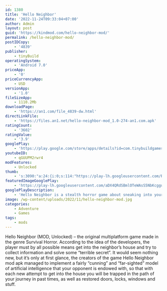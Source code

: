 ```yaml
---
id: 1380
title: 'Hello Neighbor'
date: '2022-11-24T09:33:04+07:00'
author: Admin
layout: post
guid: 'https://kindmod.com/hello-neighbor-mod/'
permalink: /hello-neighbor-mod/
postIDCopy:
    - '4839'
publisher:
    - tinyBuild
operatingSystem:
    - 'Android 7.0'
priceApp:
    - '0'
priceCurrencyApp:
    - USD
versionApp:
    - '1.0'
fileSizeApp:
    - 1110.2Mb
downloadPage:
    - 'https://an1.com/file_4839-dw.html'
directLinkFile:
    - 'https://files.an1.net/hello-neighbor-mod_1.0-274-an1.com.apk'
ratingCount:
    - '3602'
ratingValue:
    - '3.9'
googlePlay:
    - 'https://play.google.com/store/apps/details?id=com.tinybuildgames.helloneighbor'
youtubeID:
    - qGUUPM2rwr4
modFeatures:
    - Unlocked
thumb:
    - 's:3090:"a:24:{i:0;s:114:"https://play-lh.googleusercontent.com/RFqqm8516bdg1FZhAQtGCsScKZdK9FD_DaiDvdwh7woDxLkKfYv6IPyA-zqSvgSv9A=w526-h296";i:1;s:115:"https://play-lh.googleusercontent.com/LvefSGsK3WG_o9KcioUX4dles_LydRSbeRMi6mvodG_ql1cLpmc5EoWl26d7XXNMrag=w526-h296";i:2;s:115:"https://play-lh.googleusercontent.com/TKiYF5jqhqD6HNDLOqn1z80cATwxS4qrxFfJppyxTyeitiAQ1WejyYgdfyXhwzkMaX8=w526-h296";i:3;s:115:"https://play-lh.googleusercontent.com/qXBsiI19vsbhySt-2vRYxWUttzEHv8wlSgGpdq8grr4qlPLWaRSc-O9STn0H50Qi47A=w526-h296";i:4;s:115:"https://play-lh.googleusercontent.com/Mve7R6D1rJLt8hBRxbLnhxjUJdW5spXwyHi7NfAHdQY6ZX-DYsUnPppIgoOPF_qqr0w=w526-h296";i:5;s:115:"https://play-lh.googleusercontent.com/kULYRuQA3_KVylqhw7FD6-C3L0ylg0m21aJNlzkMwtYOSMqQBDjpUAjDjG6BVL0RBoQ=w526-h296";i:6;s:115:"https://play-lh.googleusercontent.com/6SXwYiMgIhQE23T2WzMNlX5-ZqoJOJKNA8seUZwus87vbmEnTkbfNBMyrlpvu2W3ypo=w526-h296";i:7;s:114:"https://play-lh.googleusercontent.com/HncFaPa7BMkOAJVrhWRNid1PqxuRcAxePcikCv9UprAUjxHbZpqNV7Xo3GKSdCIQOA=w526-h296";i:8;s:115:"https://play-lh.googleusercontent.com/rKhbmcWjILToV6FDUeMj5eIZPo7c9pCwqx0hSKMZyngsHsFOuIRuUuEHns_i_UjbZ1E=w526-h296";i:9;s:114:"https://play-lh.googleusercontent.com/V5DdhLxPFqaNYEtVx_ALhdU0l_MUzW_QdHzxG_XuDyVczrbEN_6ADgV59zCAJRQ9mw=w526-h296";i:10;s:114:"https://play-lh.googleusercontent.com/1SsWfBW7sIalzq6GFh98elYpdEZPpqWeapzFQp85QbleCt1paakE4jnKurEkk3zvHQ=w526-h296";i:11;s:116:"https://play-lh.googleusercontent.com/-45PcLhwZAUNrhsvpI_cHaaaWLcEe46wq7CoZBtRO1Tfdd23sN0yjlLdM144VAmKjXNv=w526-h296";i:12;s:115:"https://play-lh.googleusercontent.com/IM8C1ORsa6lxCOZVZ0RZKZvzkNc4Xs3qfdz7ViKvcrO-vIDY4qd3Heiq-BMiXXqZoZY=w526-h296";i:13;s:114:"https://play-lh.googleusercontent.com/jOjkrWwnWbHUXIufE4WBtnocEnuhmMKQjlDvafqhKuPjCyqyqCgBPTciVBkvJAIa_g=w526-h296";i:14;s:115:"https://play-lh.googleusercontent.com/ycaBWh2N7IQCuh8yxy9pmMUju6j7edjcZGSo2Aqw8K2z_tI8AWmzCmy8UW7hBM4gY50=w526-h296";i:15;s:115:"https://play-lh.googleusercontent.com/w_n8Z1ydO5umzo8ALqbH1KTlSRM6UdJHJiM3FB7yYstAdIdwRs4-cPxfzD2ZJqSFs-U=w526-h296";i:16;s:116:"https://play-lh.googleusercontent.com/bxq49B5x8en2_xEwN81POlFR8_qiCqu2ybBgArvJLK2CYk72RBytxI2_dn8jdsc-_67f=w526-h296";i:17;s:115:"https://play-lh.googleusercontent.com/yKFihAmePJ0OzLfraOQc5MgZ7rxXavc0UjHTaAwbwGqNI8H05ZNMrZWpWQtmhklHgYE=w526-h296";i:18;s:114:"https://play-lh.googleusercontent.com/kvuveeX1_CFUZreyFpCn1whf91mmbukKKDgpwSl_yt_NHQEwyqiMIxpBjrIQN0J7GA=w526-h296";i:19;s:114:"https://play-lh.googleusercontent.com/Zs8YeeUR6IUFDUdWg8IAxgxusrZoQASDShSi7UgJg2g6PlmaZQC6cHEKooZQInkTGw=w526-h296";i:20;s:115:"https://play-lh.googleusercontent.com/KZJACnUY3IM2BnvnbVt0-_mupEhXzOxynUU8LAGw6bilhwGhmvusFJPajicdNjGqh38=w526-h296";i:21;s:115:"https://play-lh.googleusercontent.com/eBL1A2FNjp_I3ADJJxd7ghwj9XvUbNlZ8AbdAyl-5e0e7JEoAuNnw3SkirnrVigEG4Q=w526-h296";i:22;s:116:"https://play-lh.googleusercontent.com/U-eT0uIYDrn7Bvml3WJ_RdnJM4IhxM7s9prB3ri1oHM1XJvMUfokzP0X7wJ0Rb32CgUL=w526-h296";i:23;s:116:"https://play-lh.googleusercontent.com/kgfAjQbjpWLRhVkCwnxeh-eIlQr6v3wu63_29d4g5aGh1UsvOrjTBjXWlMKGmgJwhkOd=w526-h296";}";'
featuredImageGooglePlay:
    - 'https://play-lh.googleusercontent.com/aDX4QRdSBmlOTeWAsS5NbKcggupZ6_RSUzz7kLyIY91RChNDvEv26Czcqb-1rgt6FeE'
googlePlayDescription:
    - 'Hello Neighbor is a stealth horror game about sneaking into your neighbor''s house to figure out what horrible secrets he''s hiding in the basement. You play against an advanced AI that learns from your every move. Really enjoying climbing through that backyard window? Expect a bear trap there. Sneaking through the front door? There''ll be cameras there soon. Trying to escape? The Neighbor will find a shortcut and catch you.'
image: /wp-content/uploads/2022/11/hello-neighbor-mod.jpg
categories:
    - Adventure
    - Games
tags:
    - mods
---
```


Hello Neighbor (MOD, Unlocked) – the original multiplatform game made in the genre Survival Horror. According to the idea of ​​the developers, the player must by all possible means get into the neighbor’s house and try to collect information and solve some “terrible secret”. It would seem nothing new, but it’s only at first glance, the creators of the game Hello Neighbor mod apk managed to implement a fairly “cunning” and “far-sighted” model of artificial intelligence that your opponent is endowed with, so that with each new attempt to get into the house you will be trapped in the path of your journey in past times, as well as restored doors, locks, windows and stuff.